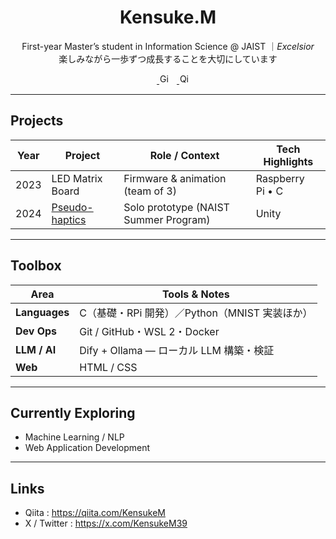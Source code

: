 <!---
KensukeM39/KensukeM39 is a ✨ special ✨ repository because its `README.md` (this file) appears on your GitHub profile.
You can click the Preview link to take a look at your changes.
--->

<!-- README.md -->

<!-- README.md -->

<h1 align="center">Kensuke.M</h1>
<p align="center">
  First-year Master’s student in Information Science @ JAIST&nbsp;｜<em>Excelsior</em><br/>
  楽しみながら一歩ずつ成長することを大切にしています
</p>

<div align="center">
  <a href="https://x.com/KensukeM39" aria-label="X">
    <img src="https://cdn.jsdelivr.net/npm/simple-icons@11/icons/x.svg"　alt="x" width="16" height="16" style="margin:0 12px 0 0;" />
  </a>
  <a href="https://github.com/KensukeM39" aria-label="GitHub">
    <img src="https://cdn.jsdelivr.net/npm/simple-icons@11/icons/github.svg" alt="GitHub" width="16" height="16" style="margin:0 12px 0 0;" />
  </a>
  <a href="https://qiita.com/KensukeM" aria-label="Qiita">
    <img src="https://cdn.jsdelivr.net/npm/simple-icons@11/icons/qiita.svg" alt="Qiita" width="16" height="16" style="margin:0 12px 0 0;"/>
  </a>
</div>

---

## Projects
| Year | Project | Role / Context | Tech Highlights |
|------|---------|----------------|-----------------|
| 2023 | LED Matrix Board | Firmware & animation (team of 3) | Raspberry Pi&nbsp;• C |
| 2024 | [Pseudo-haptics](https://github.com/KensukeM39/Pseudo-haptics) | Solo prototype (NAIST Summer Program) | Unity |

---

## Toolbox
| Area | Tools & Notes |
|------|---------------|
| **Languages** | C（基礎・RPi 開発）／Python（MNIST 実装ほか） |
| **Dev Ops** | Git / GitHub・WSL 2・Docker |
| **LLM / AI** | Dify + Ollama ― ローカル LLM 構築・検証 |
| **Web** | HTML / CSS |

---

## Currently Exploring
- Machine Learning / NLP  
- Web Application Development  

---

## Links
- Qiita  : <https://qiita.com/KensukeM>  
- X / Twitter : <https://x.com/KensukeM39>



<!-- END -->
